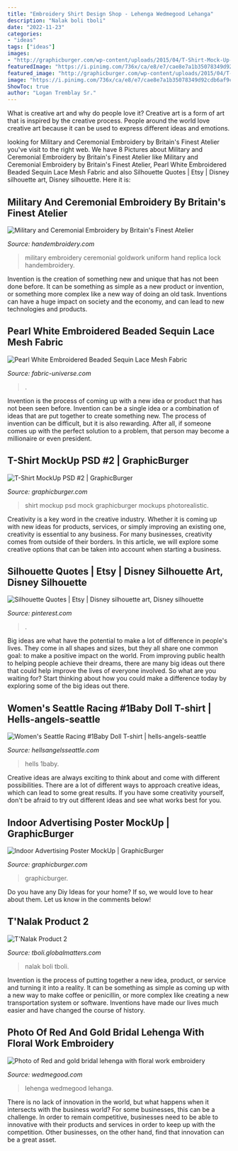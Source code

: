 ```yaml
---
title: "Embroidery Shirt Design Shop - Lehenga Wedmegood Lehanga"
description: "Nalak boli tboli"
date: "2022-11-23"
categories:
- "ideas"
tags: ["ideas"]
images:
- "http://graphicburger.com/wp-content/uploads/2015/04/T-Shirt-Mock-Up-2-600.jpg"
featuredImage: "https://i.pinimg.com/736x/ca/e8/e7/cae8e7a1b35078349d92cdb6af9ca925.jpg"
featured_image: "http://graphicburger.com/wp-content/uploads/2015/04/T-Shirt-Mock-Up-2-600.jpg"
image: "https://i.pinimg.com/736x/ca/e8/e7/cae8e7a1b35078349d92cdb6af9ca925.jpg"
ShowToc: true
author: "Logan Tremblay Sr."
---
```



What is creative art and why do people love it?
Creative art is a form of art that is inspired by the creative process. People around the world love creative art because it can be used to express different ideas and emotions.

	

		
looking for Military and Ceremonial Embroidery by Britain&#039;s Finest Atelier you've visit to the right web. We have 8 Pictures about Military and Ceremonial Embroidery by Britain&#039;s Finest Atelier like Military and Ceremonial Embroidery by Britain&#039;s Finest Atelier, Pearl White Embroidered Beaded Sequin Lace Mesh Fabric and also Silhouette Quotes | Etsy | Disney silhouette art, Disney silhouette. Here it is:
		
    
## Military And Ceremonial Embroidery By Britain&#039;s Finest Atelier

<img loading=lazy src="https://handembroidery.com/app/uploads/2016/07/Replica_Goldwork__Uniform_by_Hand___Lock.jpg" onerror="this.onerror=null;this.src='https://tse1.mm.bing.net/th?id=OIP.Q2gdMgctOEyE__B1gMs-vQEgDY&amp;pid=15.1';" alt="Military and Ceremonial Embroidery by Britain&#039;s Finest Atelier">

_Source: handembroidery.com_

>military embroidery ceremonial goldwork uniform hand replica lock handembroidery. 

	

Invention is the creation of something new and unique that has not been done before. It can be something as simple as a new product or invention, or something more complex like a new way of doing an old task. Inventions can have a huge impact on society and the economy, and can lead to new technologies and products.

    
## Pearl White Embroidered Beaded Sequin Lace Mesh Fabric

<img loading=lazy src="https://fabric-universe.com/cms/wp-content/uploads/2015/08/p-1657-129.jpg" onerror="this.onerror=null;this.src='https://tse3.mm.bing.net/th?id=OIP.h_Z5E-66hdmsMSI1Z0-FmgHaFj&amp;pid=15.1';" alt="Pearl White Embroidered Beaded Sequin Lace Mesh Fabric">

_Source: fabric-universe.com_

>. 

	

Invention is the process of coming up with a new idea or product that has not been seen before. Invention can be a single idea or a combination of ideas that are put together to create something new. The process of invention can be difficult, but it is also rewarding. After all, if someone comes up with the perfect solution to a problem, that person may become a millionaire or even president.

    
## T-Shirt MockUp PSD #2 | GraphicBurger

<img loading=lazy src="http://graphicburger.com/wp-content/uploads/2015/04/T-Shirt-Mock-Up-2-600.jpg" onerror="this.onerror=null;this.src='https://tse4.mm.bing.net/th?id=OIP.eagtk1x2midr1YPkK3f1PQHaN_&amp;pid=15.1';" alt="T-Shirt MockUp PSD #2 | GraphicBurger">

_Source: graphicburger.com_

>shirt mockup psd mock graphicburger mockups photorealistic. 

	

Creativity is a key word in the creative industry. Whether it is coming up with new ideas for products, services, or simply improving an existing one, creativity is essential to any business. For many businesses, creativity comes from outside of their borders. In this article, we will explore some creative options that can be taken into account when starting a business.

    
## Silhouette Quotes | Etsy | Disney Silhouette Art, Disney Silhouette

<img loading=lazy src="https://i.pinimg.com/736x/ca/e8/e7/cae8e7a1b35078349d92cdb6af9ca925.jpg" onerror="this.onerror=null;this.src='https://tse1.mm.bing.net/th?id=OIP.bFR5Me5ez6hc--2ELXVpAQHaKe&amp;pid=15.1';" alt="Silhouette Quotes | Etsy | Disney silhouette art, Disney silhouette">

_Source: pinterest.com_

>. 

	

Big ideas are what have the potential to make a lot of difference in people's lives. They come in all shapes and sizes, but they all share one common goal: to make a positive impact on the world. From improving public health to helping people achieve their dreams, there are many big ideas out there that could help improve the lives of everyone involved. So what are you waiting for? Start thinking about how you could make a difference today by exploring some of the big ideas out there.

    
## Women&#039;s Seattle Racing #1Baby Doll T-shirt | Hells-angels-seattle

<img loading=lazy src="https://static.wixstatic.com/media/1b7f99_809d868092284b22afc56cc3c1d63ab7~mv2_d_2176_3304_s_2.gif/v1/fit/w_500,h_500,q_90/file.webp" onerror="this.onerror=null;this.src='https://tse3.mm.bing.net/th?id=OIP.uWZF3biDXnohJEz7OYm4EAHaLP&amp;pid=15.1';" alt="Women&#039;s Seattle Racing #1Baby Doll T-shirt | hells-angels-seattle">

_Source: hellsangelsseattle.com_

>hells 1baby. 

	

Creative ideas are always exciting to think about and come with different possibilities. There are a lot of different ways to approach creative ideas, which can lead to some great results. If you have some creativity yourself, don't be afraid to try out different ideas and see what works best for you.

    
## Indoor Advertising Poster MockUp | GraphicBurger

<img loading=lazy src="https://graphicburger.com/wp-content/uploads/2014/09/Indoor-Advertising-Poster-MockUp-full.jpg" onerror="this.onerror=null;this.src='https://tse3.mm.bing.net/th?id=OIP.Je3Lvp0CuRI_z3a-NscR6wHaFX&amp;pid=15.1';" alt="Indoor Advertising Poster MockUp | GraphicBurger">

_Source: graphicburger.com_

>graphicburger. 

	

Do you have any Diy Ideas for your home? If so, we would love to hear about them. Let us know in the comments below!

    
## T&#039;Nalak Product 2

<img loading=lazy src="http://tboli.globalmatters.com/DSC04712.JPG" onerror="this.onerror=null;this.src='https://tse3.mm.bing.net/th?id=OIP.m6vC__MYzG_13ruSUlHI-AHaJ3&amp;pid=15.1';" alt="T&#039;Nalak Product 2">

_Source: tboli.globalmatters.com_

>nalak boli tboli. 

	

Invention is the process of putting together a new idea, product, or service and turning it into a reality. It can be something as simple as coming up with a new way to make coffee or penicillin, or more complex like creating a new transportation system or software. Inventions have made our lives much easier and have changed the course of history.

    
## Photo Of Red And Gold Bridal Lehenga With Floral Work Embroidery

<img loading=lazy src="https://image.wedmegood.com/resized/800X/uploads/project/27259/1518518960_IMG_20180213_WA0012.jpg" onerror="this.onerror=null;this.src='https://tse3.mm.bing.net/th?id=OIP.hZ0xBZ4lZqGoS3fnCAXaoQHaLG&amp;pid=15.1';" alt="Photo of Red and gold bridal lehenga with floral work embroidery">

_Source: wedmegood.com_

>lehenga wedmegood lehanga. 

	

There is no lack of innovation in the world, but what happens when it intersects with the business world? For some businesses, this can be a challenge. In order to remain competitive, businesses need to be able to innovative with their products and services in order to keep up with the competition. Other businesses, on the other hand, find that innovation can be a great asset.

